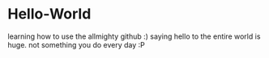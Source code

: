# Hello-World
learning how to use the allmighty github :)
saying hello to the entire world is huge. not something you do every day :P

